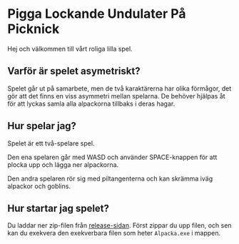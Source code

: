 # Pigga Lockande Undulater På Picknick
Hej och välkommen till vårt roliga lilla spel.

## Varför är spelet asymetriskt?
Spelet går ut på samarbete, men de två karaktärerna har olika förmågor, det gör att det finns en viss asymmetri mellan spelarna. De behöver hjälpas åt för att lyckas samla alla alpackorna tillbaks i deras hagar.

## Hur spelar jag?
Spelet är ett två-spelare spel.

Den ena spelaren går med WASD och använder SPACE-knappen för att plocka upp och lägga ner alpackorna.

Den andra spelaren rör sig med piltangenterna och kan skrämma iväg alpackor och goblins.

## Hur startar jag spelet?
Du laddar ner zip-filen från [release-sidan](https://github.com/antoneekstrom/d8-spelsylt-22/releases/tag/2). Först zippar du upp filen, och sen kan du exekvera den exekverbara filen som heter `Alpacka.exe` i mappen.
